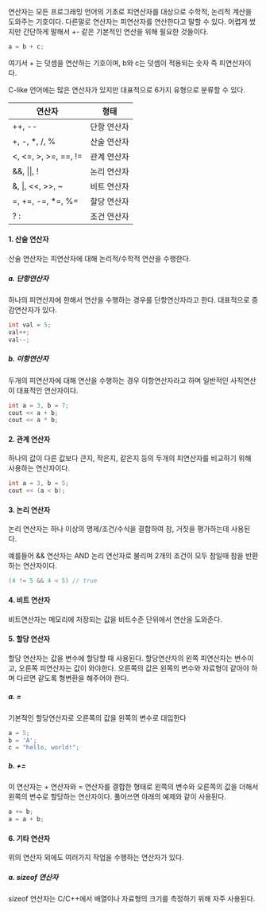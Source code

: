 연산자는 모든 프로그래밍 언어의 기초로 피연산자를 대상으로 수학적, 논리적 계산을 도와주는 기호이다. 다른말로 연산자는 피연산자를 연산한다고 말할 수 있다. 어렵게 썼지만 간단하게 말해서 +- 같은 기본적인 연산을 위해 필요한 것들이다.
```cpp
a = b + c;
```
여기서 + 는 덧셈을 연산하는 기호이며, b와 c는 덧셈이 적용되는 숫자 즉 피연산자이다.

C-like 언어에는 많은 연산자가 있지만 대표적으로 6가지 유형으로 분류할 수 있다.

| 연산자                | 형태        |
| --------------------- | ----------- |
| ++, --                | 단항 연산자 |
| +, -, \*, /, %        | 산술 연산자 |
| <, <=, >, >=, =\=, != | 관계 연산자 |
| &&, \|\|, !           | 논리 연산자 |
| &, \|, <<, >>, ~      | 비트 연산자 |
| =, +=, -=, \*=, %=    | 할당 연산자 |
| ? :                   | 조건 연산자 |

#### 1. 산술 연산자
산술 연산자는 피연산자에 대해 논리적/수학적 연산을 수행한다. 


##### a. 단항연산자
하나의 피연산자에 한해서 연산을 수행하는 경우를 단항연산자라고 한다. 대표적으로 증감연산자가 있다.
```cpp
int val = 5;
val++;
val--;
```

##### b. 이항연산자
두개의 피연산자에 대해 연산을 수행하는 경우 이항연산자라고 하며 일반적인 사칙연산이 대표적인 연산자이다.
```cpp
int a = 3, b = 7;
cout << a + b;
cout << a * b;
```

#### 2. 관계 연산자
하나의 값이 다른 값보다 큰지, 작은지, 같은지 등의 두개의 피연산자를 비교하기 위해 사용하는 연산자이다.
```cpp
int a = 3, b = 5;
cout << (a < b);
```

#### 3. 논리 연산자
논리 연산자는 하나 이상의 명제/조건/수식을 결합하여 참, 거짓을 평가하는데 사용된다. 

예를들어 $\&\&$ 연산자는 AND 논리 연산자로 불리며 2개의 조건이 모두 참일때 참을 반환하는 연산자이다.
```cpp
(4 != 5 && 4 < 5) // true
```

#### 4. 비트 연산자
비트연산자는 메모리에 저장되는 값을 비트수준 단위에서 연산을 도와준다. 

#### 5. 할당 연산자
할당 연산자는 값을 변수에 할당할 때 사용된다. 할당연산자의 왼쪽 피연산자는 변수이고, 오른쪽 피연산자는 값이 와야한다. 오른쪽의 값은 왼쪽의 변수와 자료형이 같아야 하며 다르면 같도록 형변환을 해주어야 한다.

##### a. =
기본적인 할당연산자로 오른쪽의 값을 왼쪽의 변수로 대입한다
```cpp
a = 5;
b = 'A';
c = "hello, world!";
```

##### b. +=
이 연산자는 + 연산자와 = 연산자를 결합한 형태로 왼쪽의 변수와 오른쪽의 값을 더해서 왼쪽의 변수로 할당하는 연산자이다. 풀어쓰면 아래의 예제와 같이 사용된다.
```cpp
a += b;
a = a + b;
```

#### 6. 기타 연산자
위의 연산자 외에도 여러가지 작업을 수행하는 연산자가 있다. 

##### a. sizeof 연산자
sizeof 연산자는 C/C++에서 배열이나 자료형의 크기를 측정하기 위해 자주 사용된다. 